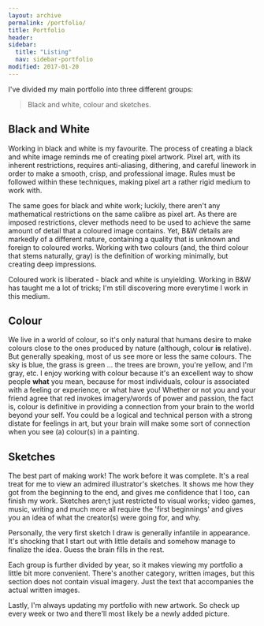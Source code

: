 ```yaml
---
layout: archive
permalink: /portfolio/
title: Portfolio
header:
sidebar:
  title: "Listing"
  nav: sidebar-portfolio
modified: 2017-01-20
---
```


I've divided my main portfolio into three different groups:

> Black and white, colour and sketches. 

## Black and White

Working in black and white is my favourite. The process of creating a black and white image reminds me of creating pixel artwork. Pixel art, with its inherent restrictions, requires anti-aliasing, dithering, and careful linework in order to make a smooth, crisp, and professional image. Rules must be followed within these techniques, making pixel art a rather rigid medium to work with. 

The same goes for black and white work; luckily, there aren't any mathematical restrictions on the same calibre as pixel art. As there are imposed restrictions, clever methods need to be used to achieve the same amount of detail that a coloured image contains. Yet, B&W details are markedly of a different nature, containing a quality that is unknown and foreign to coloured works. Working with two colours (and, the third colour that stems naturally, gray) is the definition of working minimally, but creating deep impressions. 

Coloured work is liberated - black and white is unyielding. 
Working in B&W has taught me a lot of tricks; I'm still discovering more everytime I work in this medium. 

## Colour

We live in a world of colour, so it's only natural that humans desire to make colours close to the ones produced by nature (although, colour **is** relative). 
But generally speaking, most of us see more or less the same colours. The sky is blue, the grass is green ... the trees are brown, you're yellow, and I'm gray, etc.
I enjoy working with colour because it's an excellent way to show people **what** you mean, because for most individuals, colour is associated with a feeling or experience, or what have you! Whether or not you and your friend agree that red invokes imagery/words of power and passion, the fact is, colour is definitive in providing a connection from your brain to the world beyond your self. You could be a logical and technical person with a strong distate for feelings in art, but your brain will make some sort of connection when you see (a) colour(s) in a painting.  

## Sketches

The best part of making work! The work before it was complete. It's a real treat for me to view an admired illustrator's sketches. It shows me how they got from the beginning to the end, and gives me confidence that I too, can finish my work.
Sketches aren;t just restricted to visual works; video games, music, writing and much more all require the 'first beginnings' and gives you an idea of what the creator(s) were going for, and why. 

Personally, the very first sketch I draw is generally infantile in appearance. It's shocking that I start out with little details and somehow manage to finalize the idea. Guess the brain fills in the rest.    

Each group is further divided by year, so it makes viewing my portfolio a little bit more convenient. 
There's another category, written images, but this section does not contain visual imagery. Just the text that accompanies the actual written images.

Lastly, I'm always updating my portfolio with new artwork. So check up every week or two and there'll most likely be a newly added picture.  


